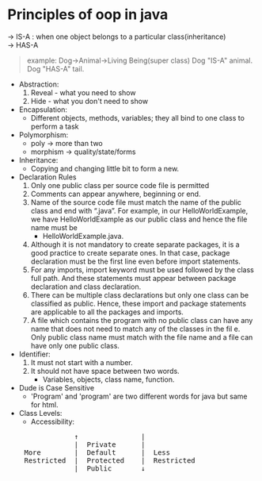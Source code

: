 # Principles of oop in java
-> IS-A : when one object belongs to a particular class(inheritance)  
-> HAS-A  
> example:
Dog->Animal->Living Being(super class)
Dog "IS-A" animal.
Dog "HAS-A" tail.

+ Abstraction:  
    1. Reveal - what you need to show  
    2. Hide - what you don't need to show  
+ Encapsulation:
    * Different objects, methods, variables; they all bind to one class to perform a task  
+ Polymorphism:
    * poly -> more than two
    + morphism -> quality/state/forms  
+ Inheritance:  
    - Copying and changing little bit to form a new.
+ Declaration Rules
    1. Only one public class per source code file is permitted
    2. Comments can appear anywhere, beginning or end. 
    3. Name of the source code file must match the name of the public class and end with “.java”. For example, in our HelloWorldExample, we have HelloWorldExample as our public class and hence the file name must be  
        + HelloWorldExample.java.
    4. Although it is not mandatory to create separate packages, it is a good practice to create separate ones. In that case, package declaration must be the first line even before import statements.
    5. For any imports, import keyword must be used followed by the class full path. And these statements must appear between package declaration and class declaration.
    6. There can be multiple class declarations but only one class can be classified as public. Hence, these import and package statements are applicable to all the packages and imports.
    7. A file which contains the program with no public class can have any name that does not need to match any of the classes in the fil e. Only public class name must match with the file name and a file can have only one public class.
+ Identifier:
    1. It must not start with a number.
    2. It should not have space between two words.
         - Variables, objects, class name, function.
+ Dude is Case Sensitive  
    - 'Program' and 'program' are two different words for java but same for html.
+ Class Levels:  
    - Accessibility: 
<pre>
                ↑               |  
                |  Private      |  
    More        |  Default      |  Less  
    Restricted  |  Protected    |  Restricted  
                |  Public       ↓  </pre>